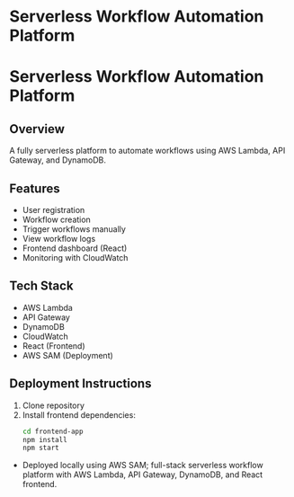 ﻿# Serverless Workflow Automation Platform
# Serverless Workflow Automation Platform

## Overview
A fully serverless platform to automate workflows using AWS Lambda, API Gateway, and DynamoDB.

## Features
- User registration
- Workflow creation
- Trigger workflows manually
- View workflow logs
- Frontend dashboard (React)
- Monitoring with CloudWatch

## Tech Stack
- AWS Lambda
- API Gateway
- DynamoDB
- CloudWatch
- React (Frontend)
- AWS SAM (Deployment)

## Deployment Instructions
1. Clone repository
2. Install frontend dependencies:
   ```bash
   cd frontend-app
   npm install
   npm start
- Deployed locally using AWS SAM; full-stack serverless workflow platform with AWS Lambda, API Gateway, DynamoDB, and React frontend.

